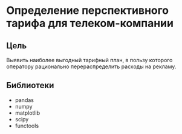 # Определение перспективного тарифа для телеком-компании
## Цель
Выявить наиболее выгодный тарифный план, в пользу которого оператору рационально перераспределить расходы на рекламу.
## Библиотеки
* pandas
* numpy
* matplotlib
* scipy
* functools